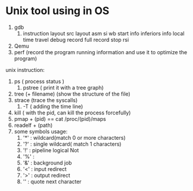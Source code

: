 # Unix tool using in OS

1. gdb
    1. instruction
        layout src
        layout asm
        si
        wb
        start
        info inferiors
        info local
    time travel debug
        record full
        record stop
        rsi
2. Qemu
3. perf (record the program running information and use it to optimize the program)

unix instruction:
1. ps ( process status )
    1. pstree ( print it with a tree graph)
2. tree (+ filename) (show the structure of the file) 
3. strace (trace the syscalls)
    1. -T ( adding the time line)
4. kill ( with the pid, can kill the process forcefully)
5. pmap + (pid) == cat /proc/(pid)/maps
6. readelf + (path) 
5. some symbols usage:
    1. '*' : wildcard(match 0 or more characters)
    2. '?' : single wildcard( match 1 characters)
    3. '!' : pipeline logical Not
    4. '%' : 
    5. '&' : background job
    6. '<' : input redirect
    7. '>' : output redirect
    8. '\' : quote next character